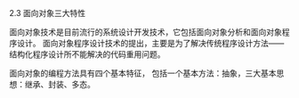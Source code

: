 2.3 面向对象三大特性

面向对象技术是目前流行的系统设计开发技术，它包括面向对象分析和面向对象程序设计。 面向对象程序设计技术的提出，主要是为了解决传统程序设计方法——结构化程序设计所不能解决的代码重用问题。

面向对象的编程方法具有四个基本特征， 包括一个基本方法：抽象，三大基本思想：继承、封装、多态。

